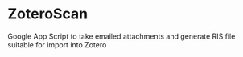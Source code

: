 ZoteroScan
==========

Google App Script to take emailed attachments and generate RIS file suitable for import into Zotero